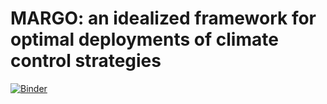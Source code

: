# MARGO: an idealized framework for optimal deployments of climate control strategies

[![Binder](https://mybinder.org/badge_logo.svg)](https://mybinder.org/v2/gh/hdrake/MARGO/master)

